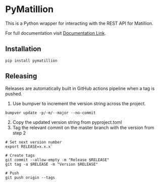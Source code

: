 # PyMatillion

This is a Python wrapper for interacting with the REST API for Matillion.

For full documentation visit [Documentation Link](https://tiwari-abhi.github.io/PyMatillion/reference).

## Installation

    pip install pymatillion

## Releasing
Releases are automatically built in GitHub actions pipeline when a tag is pushed.

1. Use bumpver to increment the version string across the project.
```
bumpver update -p/-m/--major --no-commit
```
2. Copy the updated version string from pyproject.toml 
3. Tag the relevant commit on the master branch with the version from step 2 

 ``` 
 # Set next version number
 export RELEASE=x.x.x`

 # Create tags
 git commit --allow-empty -m "Release $RELEASE"
 git tag -a $RELEASE -m "Version $RELEASE"
 
 # Push
 git push origin --tags
``` 